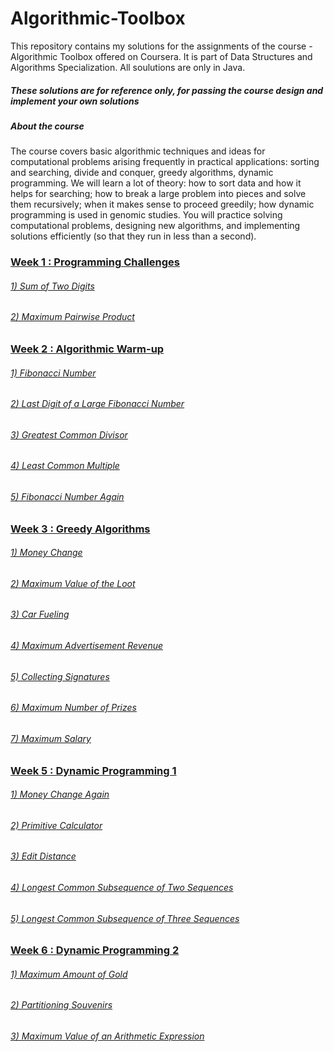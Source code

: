 # Algorithmic-Toolbox
This repository contains my solutions for the assignments of the course - Algorithmic Toolbox offered on Coursera. It is part of Data Structures and Algorithms Specialization. All soulutions are only in Java. 

##### These solutions are for reference only, for passing the course design and implement your own solutions

##### About the course
The course covers basic algorithmic techniques and ideas for computational problems arising frequently in practical applications: sorting and searching, divide and conquer, greedy algorithms, dynamic programming. We will learn a lot of theory: how to sort data and how it helps for searching; how to break a large problem into pieces and solve them recursively; when it makes sense to proceed greedily; how dynamic programming is used in genomic studies. You will practice solving computational problems, designing new algorithms, and implementing solutions efficiently (so that they run in less than a second).

### [Week 1 : Programming Challenges](https://github.com/samkitsheth95/Algorithmic-Toolbox/blob/master/week1_programming_challenges/week1_programming_challenges.pdf)
###### [1) Sum of Two Digits](https://github.com/samkitsheth95/Algorithmic-Toolbox/blob/master/week1_programming_challenges/1_sum_of_two_digits/APlusB.java)
###### [2) Maximum Pairwise Product](https://github.com/samkitsheth95/Algorithmic-Toolbox/blob/master/week1_programming_challenges/2_maximum_pairwise_product/MaxPairwiseProduct.java)


### [Week 2 : Algorithmic Warm-up](https://github.com/samkitsheth95/Algorithmic-Toolbox/blob/master/week2_algorithmic_warmup/week2_algorithmic_warmup.pdf)
###### [1) Fibonacci Number](https://github.com/samkitsheth95/Algorithmic-Toolbox/blob/master/week2_algorithmic_warmup/1_fibonacci_number/Fibonacci.java)
###### [2) Last Digit of a Large Fibonacci Number](https://github.com/samkitsheth95/Algorithmic-Toolbox/blob/master/week2_algorithmic_warmup/2_last_digit_of_fibonacci_number/FibonacciLastDigit.java)
###### [3) Greatest Common Divisor](https://github.com/samkitsheth95/Algorithmic-Toolbox/blob/master/week2_algorithmic_warmup/3_greatest_common_divisor/GCD.java)
###### [4) Least Common Multiple](https://github.com/samkitsheth95/Algorithmic-Toolbox/blob/master/week2_algorithmic_warmup/4_least_common_multiple/LCM.java)
###### [5) Fibonacci Number Again](https://github.com/samkitsheth95/Algorithmic-Toolbox/blob/master/week2_algorithmic_warmup/5_fibonacci_number_again/FibonacciHuge.java)

### [Week 3 : Greedy Algorithms](https://github.com/samkitsheth95/Algorithmic-Toolbox/blob/master/week3_greedy_algorithms/week3_greedy_algorithms.pdf)
###### [1) Money Change](https://github.com/samkitsheth95/Algorithmic-Toolbox/blob/master/week3_greedy_algorithms/1_money_change/Change.java)
###### [2) Maximum Value of the Loot](https://github.com/samkitsheth95/Algorithmic-Toolbox/blob/master/week3_greedy_algorithms/2_maximum_value_of_the_loot/FractionalKnapsack.java)
###### [3) Car Fueling](https://github.com/samkitsheth95/Algorithmic-Toolbox/blob/master/week3_greedy_algorithms/3_car_fueling/CarFueling.java)
###### [4) Maximum Advertisement Revenue](https://github.com/samkitsheth95/Algorithmic-Toolbox/blob/master/week3_greedy_algorithms/4_maximum_advertisement_revenue/DotProduct.java)
###### [5) Collecting Signatures](https://github.com/samkitsheth95/Algorithmic-Toolbox/blob/master/week3_greedy_algorithms/5_collecting_signatures/CoveringSegments.java)
###### [6) Maximum Number of Prizes](https://github.com/samkitsheth95/Algorithmic-Toolbox/blob/master/week3_greedy_algorithms/6_maximum_number_of_prizes/DifferentSummands.java)
###### [7) Maximum Salary](https://github.com/samkitsheth95/Algorithmic-Toolbox/blob/master/week3_greedy_algorithms/7_maximum_salary/LargestNumber.java)


### [Week 5 : Dynamic Programming 1](https://github.com/samkitsheth95/Algorithmic-Toolbox/blob/master/week5_dynamic_programming1/week5_dynamic_programming1.pdf)
###### [1) Money Change Again](https://github.com/samkitsheth95/Algorithmic-Toolbox/blob/master/week5_dynamic_programming1/1_money_change_again/ChangeDP.java)
###### [2) Primitive Calculator](https://github.com/samkitsheth95/Algorithmic-Toolbox/blob/master/week5_dynamic_programming1/2_primitive_calculator/PrimitiveCalculator.java)
###### [3) Edit Distance](https://github.com/samkitsheth95/Algorithmic-Toolbox/blob/master/week5_dynamic_programming1/3_edit_distance/EditDistance.java)
###### [4) Longest Common Subsequence of Two Sequences](https://github.com/samkitsheth95/Algorithmic-Toolbox/blob/master/week5_dynamic_programming1/4_longest_common_subsequence_of_two_sequences/LCS2.java)
###### [5) Longest Common Subsequence of Three Sequences](https://github.com/samkitsheth95/Algorithmic-Toolbox/blob/master/week5_dynamic_programming1/5_longest_common_subsequence_of_three_sequences/LCS3.java)


### [Week 6 : Dynamic Programming 2](https://github.com/samkitsheth95/Algorithmic-Toolbox/blob/master/week6_dynamic_programming2/week6_dynamic_programming2.pdf)
###### [1) Maximum Amount of Gold](https://github.com/samkitsheth95/Algorithmic-Toolbox/blob/master/week6_dynamic_programming2/1_maximum_amount_of_gold/Knapsack.java)
###### [2) Partitioning Souvenirs](https://github.com/samkitsheth95/Algorithmic-Toolbox/tree/master/week6_dynamic_programming2/2_partitioning_souvenirs)
###### [3) Maximum Value of an Arithmetic Expression](https://github.com/samkitsheth95/Algorithmic-Toolbox/tree/master/week6_dynamic_programming2/3_maximum_value_of_an_arithmetic_expression)

